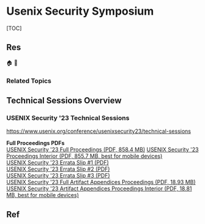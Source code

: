 # Usenix Security Symposium

[TOC]



## Res
🏠 
🚧 


### Related Topics



## Technical Sessions Overview
### USENIX Security '23 Technical Sessions
https://www.usenix.org/conference/usenixsecurity23/technical-sessions

**Full Proceedings PDFs**  
[USENIX Security '23 Full Proceedings (PDF, 858.4 MB)](https://www.usenix.org/sites/default/files/sec23_full_proceedings.pdf)
[USENIX Security '23 Proceedings Interior (PDF, 855.7 MB, best for mobile devices)](https://www.usenix.org/sites/default/files/sec23_full_proceedings_interior.pdf)  
[USENIX Security '23 Errata Slip #1 (PDF)](https://www.usenix.org/system/files/sec23_errata_ye.pdf)  
[USENIX Security '23 Errata Slip #2 (PDF)](https://www.usenix.org/system/files/sec23_errata_ashiq.pdf)  
[USENIX Security '23 Errata Slip #3 (PDF)](https://www.usenix.org/system/files/sec23_errata_fleischer.pdf)  
[USENIX Security '23 Full Artifact Appendices Proceedings (PDF, 18.93 MB)](https://www.usenix.org/sites/default/files/sec23_full_artifact_proceedings.pdf)  
[USENIX Security '23 Artifact Appendices Proceedings Interior (PDF, 18.81 MB, best for mobile devices)](https://www.usenix.org/sites/default/files/sec23_artifact_proceedings_interior.pdf)



## Ref
